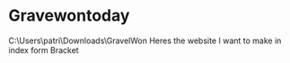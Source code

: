 # Gravewontoday
C:\Users\patri\Downloads\GravelWon Heres the website I want to make in index form Bracket
